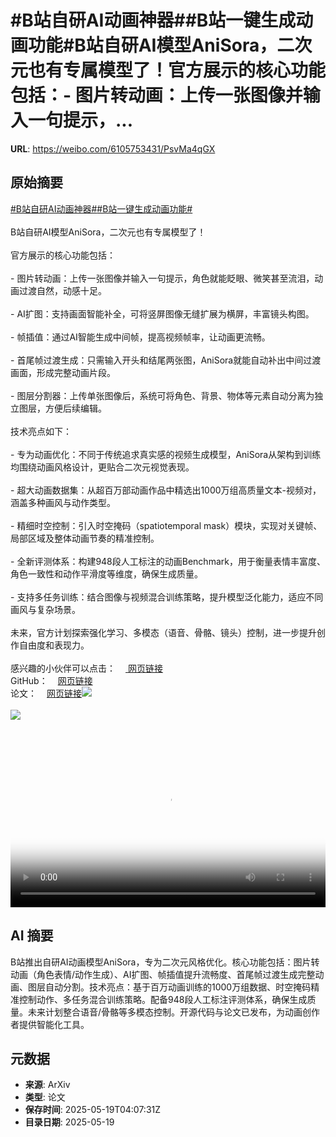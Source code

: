 # #B站自研AI动画神器##B站一键生成动画功能#B站自研AI模型AniSora，二次元也有专属模型了！官方展示的核心功能包括：- 图片转动画：上传一张图像并输入一句提示，...

**URL**: https://weibo.com/6105753431/PsvMa4qGX

## 原始摘要

<a href="https://m.weibo.cn/search?containerid=231522type%3D1%26t%3D10%26q%3D%23B%E7%AB%99%E8%87%AA%E7%A0%94AI%E5%8A%A8%E7%94%BB%E7%A5%9E%E5%99%A8%23&amp;extparam=%23B%E7%AB%99%E8%87%AA%E7%A0%94AI%E5%8A%A8%E7%94%BB%E7%A5%9E%E5%99%A8%23" data-hide=""><span class="surl-text">#B站自研AI动画神器#</span></a><a href="https://m.weibo.cn/search?containerid=231522type%3D1%26t%3D10%26q%3D%23B%E7%AB%99%E4%B8%80%E9%94%AE%E7%94%9F%E6%88%90%E5%8A%A8%E7%94%BB%E5%8A%9F%E8%83%BD%23&amp;extparam=%23B%E7%AB%99%E4%B8%80%E9%94%AE%E7%94%9F%E6%88%90%E5%8A%A8%E7%94%BB%E5%8A%9F%E8%83%BD%23" data-hide=""><span class="surl-text">#B站一键生成动画功能#</span></a><br><br>B站自研AI模型AniSora，二次元也有专属模型了！<br><br>官方展示的核心功能包括：<br><br>- 图片转动画：上传一张图像并输入一句提示，角色就能眨眼、微笑甚至流泪，动画过渡自然，动感十足。<br><br>- AI扩图：支持画面智能补全，可将竖屏图像无缝扩展为横屏，丰富镜头构图。<br><br>- 帧插值：通过AI智能生成中间帧，提高视频帧率，让动画更流畅。<br><br>- 首尾帧过渡生成：只需输入开头和结尾两张图，AniSora就能自动补出中间过渡画面，形成完整动画片段。<br><br>- 图层分割器：上传单张图像后，系统可将角色、背景、物体等元素自动分离为独立图层，方便后续编辑。<br><br>技术亮点如下：<br><br>- 专为动画优化：不同于传统追求真实感的视频生成模型，AniSora从架构到训练均围绕动画风格设计，更贴合二次元视觉表现。<br><br>- 超大动画数据集：从超百万部动画作品中精选出1000万组高质量文本-视频对，涵盖多种画风与动作类型。<br><br>- 精细时空控制：引入时空掩码（spatiotemporal mask）模块，实现对关键帧、局部区域及整体动画节奏的精准控制。<br><br>- 全新评测体系：构建948段人工标注的动画Benchmark，用于衡量表情丰富度、角色一致性和动作平滑度等维度，确保生成质量。<br><br>- 支持多任务训练：结合图像与视频混合训练策略，提升模型泛化能力，适应不同画风与复杂场景。<br><br>未来，官方计划探索强化学习、多模态（语音、骨骼、镜头）控制，进一步提升创作自由度和表现力。<br><br>感兴趣的小伙伴可以点击：<a href="https://komiko.app/zh-CN/video/AniSora" data-hide=""><span class="url-icon"><img style="width: 1rem;height: 1rem" src="https://h5.sinaimg.cn/upload/2015/09/25/3/timeline_card_small_web_default.png" referrerpolicy="no-referrer"></span> <span class="surl-text">网页链接</span></a><br>GitHub：<a href="https://weibo.cn/sinaurl?u=https%3A%2F%2Fgithub.com%2Fbilibili%2FIndex-anisora" data-hide=""><span class="url-icon"><img style="width: 1rem;height: 1rem" src="https://h5.sinaimg.cn/upload/2015/09/25/3/timeline_card_small_web_default.png" referrerpolicy="no-referrer"></span><span class="surl-text">网页链接</span></a><br>论文：<a href="https://weibo.cn/sinaurl?u=https%3A%2F%2Farxiv.org%2Fabs%2F2412.10255" data-hide=""><span class="url-icon"><img style="width: 1rem;height: 1rem" src="https://h5.sinaimg.cn/upload/2015/09/25/3/timeline_card_small_web_default.png" referrerpolicy="no-referrer"></span><span class="surl-text">网页链接</span></a><img style="" src="https://tvax3.sinaimg.cn/large/006Fd7o3ly1i1kkbs9auqj31hc0u075u.jpg" referrerpolicy="no-referrer"><br><br><img style="" src="https://tvax1.sinaimg.cn/large/006Fd7o3gy1i1kkb7qohvg31400kqkjn.gif" referrerpolicy="no-referrer"><br><br><br clear="both"><div style="clear: both"></div><video controls="controls" poster="https://tvax1.sinaimg.cn/orj480/006Fd7o3ly1i1kkbrtrg2j31hc0u075u.jpg" style="width: 100%"><source src="https://f.video.weibocdn.com/o0/4ZF8116olx08omoNAtQ401041200o4lx0E010.mp4?label=mp4_720p&amp;template=1280x720.25.0&amp;ori=0&amp;ps=1CwnkDw1GXwCQx&amp;Expires=1747630918&amp;ssig=3smUsuL4Pr&amp;KID=unistore,video"><source src="https://f.video.weibocdn.com/o0/c9MnrWhzlx08omoM7RkY01041200cISU0E010.mp4?label=mp4_hd&amp;template=852x480.25.0&amp;ori=0&amp;ps=1CwnkDw1GXwCQx&amp;Expires=1747630918&amp;ssig=jgaJsTEzu3&amp;KID=unistore,video"><source src="https://f.video.weibocdn.com/o0/QC9QnRSZlx08omoM7ZVe0104120087zi0E010.mp4?label=mp4_ld&amp;template=640x360.25.0&amp;ori=0&amp;ps=1CwnkDw1GXwCQx&amp;Expires=1747630918&amp;ssig=Vni9Zb%2BYT%2B&amp;KID=unistore,video"><p>视频无法显示，请前往<a href="https://video.weibo.com/show?fid=1034%3A5167952941482019" target="_blank" rel="noopener noreferrer">微博视频</a>观看。</p></video>

## AI 摘要

B站推出自研AI动画模型AniSora，专为二次元风格优化。核心功能包括：图片转动画（角色表情/动作生成）、AI扩图、帧插值提升流畅度、首尾帧过渡生成完整动画、图层自动分割。技术亮点：基于百万动画训练的1000万组数据、时空掩码精准控制动作、多任务混合训练策略。配备948段人工标注评测体系，确保生成质量。未来计划整合语音/骨骼等多模态控制。开源代码与论文已发布，为动画创作者提供智能化工具。

## 元数据

- **来源**: ArXiv
- **类型**: 论文
- **保存时间**: 2025-05-19T04:07:31Z
- **目录日期**: 2025-05-19
